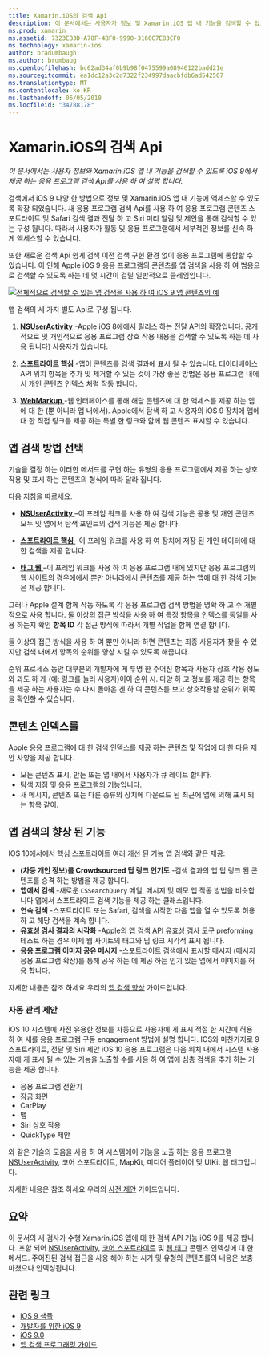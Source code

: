 ```yaml
---
title: Xamarin.iOS의 검색 Api
description: 이 문서에서는 사용자가 정보 및 Xamarin.iOS 앱 내 기능을 검색할 수 있도록 iOS 9에서 제공 하는 새 응용 프로그램 검색 Api를 사용 하 여 설명 합니다.
ms.prod: xamarin
ms.assetid: 7323EB3D-A78F-4BF0-9990-3160C7E83CF0
ms.technology: xamarin-ios
author: bradumbaugh
ms.author: brumbaug
ms.openlocfilehash: bc62ad34af0b9b98f0475599a08946122badd21e
ms.sourcegitcommit: ea1dc12a3c2d7322f234997daacbfdb6ad542507
ms.translationtype: MT
ms.contentlocale: ko-KR
ms.lasthandoff: 06/05/2018
ms.locfileid: "34788178"
---
```

# <a name="search-apis-in-xamarinios"></a>Xamarin.iOS의 검색 Api

_이 문서에서는 사용자 정보와 Xamarin.iOS 앱 내 기능을 검색할 수 있도록 iOS 9에서 제공 하는 응용 프로그램 검색 Api를 사용 하 여 설명 합니다._

검색에서 iOS 9 다양 한 방법으로 정보 및 Xamarin.iOS 앱 내 기능에 액세스할 수 있도록 확장 되었습니다. 새 응용 프로그램 검색 Api를 사용 하 여 응용 프로그램 콘텐츠 스포트라이트 및 Safari 검색 결과 전달 하 고 Siri 미리 알림 및 제안을 통해 검색할 수 있는 구성 됩니다. 따라서 사용자가 활동 및 응용 프로그램에서 세부적인 정보를 신속 하 게 액세스할 수 있습니다.

또한 새로운 검색 Api 쉽게 검색 이전 검색 구현 환경 없이 응용 프로그램에 통합할 수 있습니다. 이 인해 Apple iOS 9 응용 프로그램의 콘텐츠를 앱 검색을 사용 하 여 범용으로 검색할 수 있도록 하는 데 몇 시간이 걸릴 일반적으로 클레임입니다.

[![](images/intro01.png "전체적으로 검색할 수 있는 앱 검색을 사용 하 여 iOS 9 앱 콘텐츠의 예")](images/intro01.png#lightbox)

앱 검색의 세 가지 별도 Api로 구성 됩니다.

1. [**NSUserActivity** ](nsuseractivity.md) -Apple iOS 8에에서 릴리스 하는 전달 API의 확장입니다. 공개적으로 및 개인적으로 응용 프로그램 상호 작용 내용을 검색할 수 있도록 하는 데 사용 됩니다) 사용자가 있습니다.

2. [**스포트라이트 핵심** ](corespotlight.md) -앱이 콘텐츠를 검색 결과에 표시 될 수 있습니다. 데이터베이스 API 위치 항목을 추가 및 제거할 수 있는 것이 가장 좋은 방법은 응용 프로그램 내에서 개인 콘텐츠 인덱스 처럼 작동 합니다.

3. [**WebMarkup** ](web-markup.md) -웹 인터페이스를 통해 해당 콘텐츠에 대 한 액세스를 제공 하는 앱에 대 한 (뿐 아니라 앱 내에서). Apple에서 탐색 하 고 사용자의 iOS 9 장치에 앱에 대 한 직접 링크를 제공 하는 특별 한 링크와 함께 웹 콘텐츠 표시할 수 있습니다.

## <a name="selecting-an-app-search-approach"></a>앱 검색 방법 선택

기술을 결정 하는 이러한 메서드를 구현 하는 유형의 응용 프로그램에서 제공 하는 상호 작용 및 표시 하는 콘텐츠의 형식에 따라 달라 집니다.

다음 지침을 따르세요.

- [**NSUserActivity** ](nsuseractivity.md) –이 프레임 워크를 사용 하 여 검색 기능은 공용 및 개인 콘텐츠 모두 및 앱에서 탐색 포인트의 검색 기능은 제공 합니다.

- [**스포트라이트 핵심** ](corespotlight.md) –이 프레임 워크를 사용 하 여 장치에 저장 된 개인 데이터에 대 한 검색을 제공 합니다.

- [**태그 웹** ](web-markup.md) –이 프레임 워크를 사용 하 여 응용 프로그램 내에 있지만 응용 프로그램의 웹 사이트의 경우에에서 뿐만 아니라에서 콘텐츠를 제공 하는 앱에 대 한 검색 기능은 제공 합니다.

그러나 Apple 설계 함께 작동 하도록 각 응용 프로그램 검색 방법을 명확 하 고 수 개별적으로 사용 합니다. 둘 이상의 접근 방식을 사용 하 여 특정 항목을 인덱스를 동일를 사용 하는지 확인 **항목 ID** 각 접근 방식에 따라서 개별 작업을 함께 연결 합니다.

둘 이상의 접근 방식을 사용 하 여 뿐만 아니라 하면 콘텐츠는 최종 사용자가 찾을 수 있지만 검색 내에서 항목의 순위를 향상 시킬 수 있도록 해줍니다.

순위 프로세스 동안 대부분의 개발자에 게 투명 한 주어진 항목과 사용자 상호 작용 정도와 과도 하 게 (예: 링크를 눌러 사용자)이이 순위 시.
다양 하 고 정보를 제공 하는 항목을 제공 하는 사용자는 수 다시 돌아온 겐 하 여 콘텐츠를 보고 상호작용할 순위가 위쪽을 확인할 수 있습니다.

## <a name="what-content-to-index"></a>콘텐츠 인덱스를

Apple 응용 프로그램에 대 한 검색 인덱스를 제공 하는 콘텐츠 및 작업에 대 한 다음 제안 사항을 제공 합니다.

 - 모든 콘텐츠 표시, 만든 또는 앱 내에서 사용자가 큐 레이트 합니다.
 - 탐색 지점 및 응용 프로그램의 기능입니다.
 - 새 메시지, 콘텐츠 또는 다른 종류의 장치에 다운로드 된 최근에 앱에 의해 표시 되는 항목 같이.

## <a name="app-search-enhancements"></a>앱 검색의 향상 된 기능

IOS 10에서에서 핵심 스포트라이트 여러 개선 된 기능 앱 검색와 같은 제공:

- **(차등 개인 정보)를 Crowdsourced 딥 링크 인기도** -검색 결과의 앱 딥 링크 된 콘텐츠를 승격 하는 방법을 제공 합니다.
- **앱에서 검색** -새로운 `CSSearchQuery` 메일, 메시지 및 메모 앱 작동 방법을 비슷합니다 앱에서 스포트라이트 검색 기능을 제공 하는 클래스입니다.
- **연속 검색** -스포트라이트 또는 Safari, 검색을 시작한 다음 앱을 열 수 있도록 허용 하 고 해당 검색을 계속 합니다.
- **유효성 검사 결과의 시각화** -Apple의 [앱 검색 API 유효성 검사 도구](https://search.developer.apple.com/appsearch-validation-tool) preforming 테스트 하는 경우 이제 웹 사이트의 태그와 딥 링크 시각적 표시 됩니다.
- **응용 프로그램 이미지 공유 메시지** -스포트라이트 검색에서 표시할 메시지 (메시지 응용 프로그램 확장)를 통해 공유 하는 데 제공 하는 인기 있는 앱에서 이미지를 허용 합니다.

자세한 내용은 참조 하세요 우리의 [앱 검색 향상](~/ios/platform/search/app-search-enhancements.md) 가이드입니다.

### <a name="proactive-suggestions"></a>자동 관리 제안

iOS 10 시스템에 사전 유용한 정보를 자동으로 사용자에 게 표시 적절 한 시간에 허용 하 여 새를 응용 프로그램 구동 engagement 방법에 설명 합니다. IOS와 마찬가지로 9 스포트라이트, 전달 및 Siri 제안 iOS 10 응용 프로그램은 다음 위치 내에서 시스템 사용자에 게 표시 될 수 있는 기능을 노출할 수를 사용 하 여 앱에 심층 검색을 추가 하는 기능을 제공 합니다.

- 응용 프로그램 전환기
- 잠금 화면
- CarPlay
- 맵
- Siri 상호 작용
- QuickType 제안 

와 같은 기술의 모음을 사용 하 여 시스템에이 기능을 노출 하는 응용 프로그램 [NSUserActivity](https://developer.xamarin.com/api/type/Foundation.NSUserActivity/), 코어 스포트라이트, MapKit, 미디어 플레이어 및 UIKit 웹 태그입니다.

자세한 내용은 참조 하세요 우리의 [사전 제안](~/ios/platform/search/proactive-suggestions.md) 가이드입니다.

## <a name="summary"></a>요약

이 문서의 새 검사가 수행 Xamarin.iOS 앱에 대 한 검색 API 기능 iOS 9를 제공 합니다. 포함 되어 [NSUserActivity](nsuseractivity.md), [코어 스포트라이트](corespotlight.md) 및 [웹 태그](web-markup.md) 콘텐츠 인덱싱에 대 한 메서드. 주어진된 검색 접근을 사용 해야 하는 시기 및 유형의 콘텐츠를의 내용은 보충 마쳤으나 인덱싱됩니다.



## <a name="related-links"></a>관련 링크

- [iOS 9 샘플](https://developer.xamarin.com/samples/ios/iOS9/)
- [개발자를 위한 iOS 9](https://developer.apple.com/ios/pre-release/)
- [iOS 9.0](https://developer.apple.com/library/prerelease/ios/releasenotes/General/WhatsNewIniOS/Articles/iOS9.html)
- [앱 검색 프로그래밍 가이드](https://developer.apple.com/library/prerelease/ios/documentation/General/Conceptual/AppSearch/index.html#//apple_ref/doc/uid/TP40016308)
